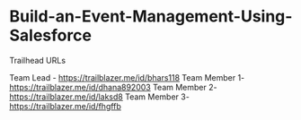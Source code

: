 # Build-an-Event-Management-Using-Salesforce

Trailhead URLs

Team Lead - https://trailblazer.me/id/bhars118
Team Member 1-https://trailblazer.me/id/dhana892003
Team Member 2-https://trailblazer.me/id/laksd8
Team Member 3-https://trailblazer.me/id/fhgffb
